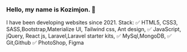 ### Hello, my name is Kozimjon. 👋
I have been developing websites since 2021.
Stack:
 ✅ HTML5, CSS3, SASS,Bootstrap,Materialize UI, Tailwind css, Ant design,
 ✅ JavaScript, jQuery, React js, Laravel,Laravel starter kits,
 ✅ MySql,MongoDB,
 ✅ Git,Github
 ✅ PhotoShop, Figma

<!--
**Kozimjon-Malikov/Kozimjon-Malikov** is a ✨ _special_ ✨ repository because its `README.md` (this file) appears on your GitHub profile.

Here are some ideas to get you started:

- 🔭 I’m currently working on ...
- 🌱 I’m currently learning ...
- 👯 I’m looking to collaborate on ...
- 🤔 I’m looking for help with ...
- 💬 Ask me about ...
- 📫 How to reach me: ...
- 😄 Pronouns: ...
- ⚡ Fun fact: ...
-->
